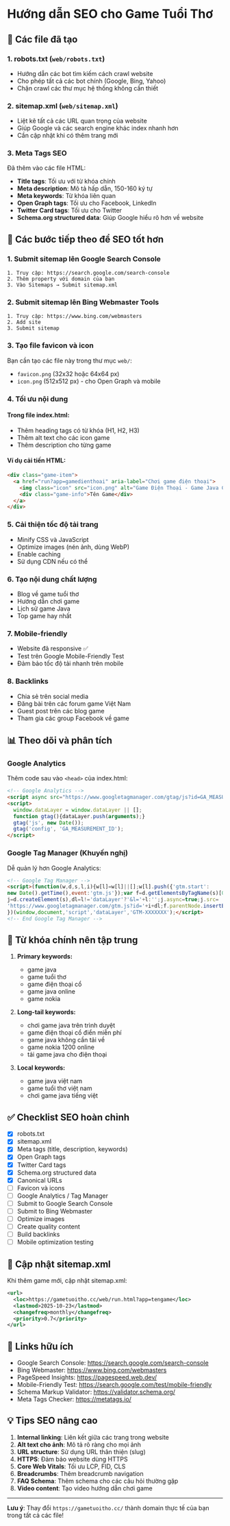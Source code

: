 # Hướng dẫn SEO cho Game Tuổi Thơ

## 📁 Các file đã tạo

### 1. robots.txt (`web/robots.txt`)
- Hướng dẫn các bot tìm kiếm cách crawl website
- Cho phép tất cả các bot chính (Google, Bing, Yahoo)
- Chặn crawl các thư mục hệ thống không cần thiết

### 2. sitemap.xml (`web/sitemap.xml`)
- Liệt kê tất cả các URL quan trọng của website
- Giúp Google và các search engine khác index nhanh hơn
- Cần cập nhật khi có thêm trang mới

### 3. Meta Tags SEO
Đã thêm vào các file HTML:
- **Title tags**: Tối ưu với từ khóa chính
- **Meta description**: Mô tả hấp dẫn, 150-160 ký tự
- **Meta keywords**: Từ khóa liên quan
- **Open Graph tags**: Tối ưu cho Facebook, LinkedIn
- **Twitter Card tags**: Tối ưu cho Twitter
- **Schema.org structured data**: Giúp Google hiểu rõ hơn về website

## 🚀 Các bước tiếp theo để SEO tốt hơn

### 1. Submit sitemap lên Google Search Console
```
1. Truy cập: https://search.google.com/search-console
2. Thêm property với domain của bạn
3. Vào Sitemaps → Submit sitemap.xml
```

### 2. Submit sitemap lên Bing Webmaster Tools
```
1. Truy cập: https://www.bing.com/webmasters
2. Add site
3. Submit sitemap
```

### 3. Tạo file favicon và icon
Bạn cần tạo các file này trong thư mục `web/`:
- `favicon.png` (32x32 hoặc 64x64 px)
- `icon.png` (512x512 px) - cho Open Graph và mobile

### 4. Tối ưu nội dung

#### Trong file index.html:
- Thêm heading tags có từ khóa (H1, H2, H3)
- Thêm alt text cho các icon game
- Thêm description cho từng game

#### Ví dụ cải tiến HTML:
```html
<div class="game-item">
  <a href="run?app=gamedienthoai" aria-label="Chơi game điện thoại">
    <img class="icon" src="icon.png" alt="Game Điện Thoại - Game Java Cổ Điển" />
    <div class="game-info">Tên Game</div>
  </a>
</div>
```

### 5. Cải thiện tốc độ tải trang
- Minify CSS và JavaScript
- Optimize images (nén ảnh, dùng WebP)
- Enable caching
- Sử dụng CDN nếu có thể

### 6. Tạo nội dung chất lượng
- Blog về game tuổi thơ
- Hướng dẫn chơi game
- Lịch sử game Java
- Top game hay nhất

### 7. Mobile-friendly
- Website đã responsive ✅
- Test trên Google Mobile-Friendly Test
- Đảm bảo tốc độ tải nhanh trên mobile

### 8. Backlinks
- Chia sẻ trên social media
- Đăng bài trên các forum game Việt Nam
- Guest post trên các blog game
- Tham gia các group Facebook về game

## 📊 Theo dõi và phân tích

### Google Analytics
Thêm code sau vào `<head>` của index.html:
```html
<!-- Google Analytics -->
<script async src="https://www.googletagmanager.com/gtag/js?id=GA_MEASUREMENT_ID"></script>
<script>
  window.dataLayer = window.dataLayer || [];
  function gtag(){dataLayer.push(arguments);}
  gtag('js', new Date());
  gtag('config', 'GA_MEASUREMENT_ID');
</script>
```

### Google Tag Manager (Khuyến nghị)
Dễ quản lý hơn Google Analytics:
```html
<!-- Google Tag Manager -->
<script>(function(w,d,s,l,i){w[l]=w[l]||[];w[l].push({'gtm.start':
new Date().getTime(),event:'gtm.js'});var f=d.getElementsByTagName(s)[0],
j=d.createElement(s),dl=l!='dataLayer'?'&l='+l:'';j.async=true;j.src=
'https://www.googletagmanager.com/gtm.js?id='+i+dl;f.parentNode.insertBefore(j,f);
})(window,document,'script','dataLayer','GTM-XXXXXXX');</script>
<!-- End Google Tag Manager -->
```

## 🎯 Từ khóa chính nên tập trung

1. **Primary keywords:**
   - game java
   - game tuổi thơ
   - game điện thoại cổ
   - game java online
   - game nokia

2. **Long-tail keywords:**
   - chơi game java trên trình duyệt
   - game điện thoại cổ điển miễn phí
   - game java không cần tải về
   - game nokia 1200 online
   - tải game java cho điện thoại

3. **Local keywords:**
   - game java việt nam
   - game tuổi thơ việt nam
   - chơi game java tiếng việt

## ✅ Checklist SEO hoàn chỉnh

- [x] robots.txt
- [x] sitemap.xml
- [x] Meta tags (title, description, keywords)
- [x] Open Graph tags
- [x] Twitter Card tags
- [x] Schema.org structured data
- [x] Canonical URLs
- [ ] Favicon và icons
- [ ] Google Analytics / Tag Manager
- [ ] Submit to Google Search Console
- [ ] Submit to Bing Webmaster
- [ ] Optimize images
- [ ] Create quality content
- [ ] Build backlinks
- [ ] Mobile optimization testing

## 📝 Cập nhật sitemap.xml

Khi thêm game mới, cập nhật sitemap.xml:
```xml
<url>
  <loc>https://gametuoitho.cc/web/run.html?app=tengame</loc>
  <lastmod>2025-10-23</lastmod>
  <changefreq>monthly</changefreq>
  <priority>0.7</priority>
</url>
```

## 🔗 Links hữu ích

- Google Search Console: https://search.google.com/search-console
- Bing Webmaster: https://www.bing.com/webmasters
- PageSpeed Insights: https://pagespeed.web.dev/
- Mobile-Friendly Test: https://search.google.com/test/mobile-friendly
- Schema Markup Validator: https://validator.schema.org/
- Meta Tags Checker: https://metatags.io/

## 💡 Tips SEO nâng cao

1. **Internal linking**: Liên kết giữa các trang trong website
2. **Alt text cho ảnh**: Mô tả rõ ràng cho mọi ảnh
3. **URL structure**: Sử dụng URL thân thiện (slug)
4. **HTTPS**: Đảm bảo website dùng HTTPS
5. **Core Web Vitals**: Tối ưu LCP, FID, CLS
6. **Breadcrumbs**: Thêm breadcrumb navigation
7. **FAQ Schema**: Thêm schema cho các câu hỏi thường gặp
8. **Video content**: Tạo video hướng dẫn chơi game

---

**Lưu ý**: Thay đổi `https://gametuoitho.cc/` thành domain thực tế của bạn trong tất cả các file!
